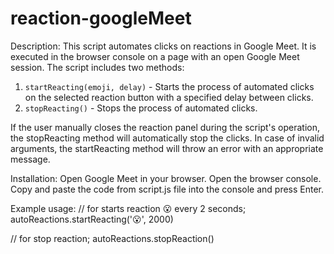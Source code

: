 # reaction-googleMeet
Description:
This script automates clicks on reactions in Google Meet. It is executed in the browser console on a page with an open Google Meet session. The script includes two methods:
1. `startReacting(emoji, delay)` - Starts the process of automated clicks on the selected reaction button with a specified delay between clicks.
2. `stopReacting()` - Stops the process of automated clicks.

If the user manually closes the reaction panel during the script's operation, the stopReacting method will automatically stop the clicks. In case of invalid arguments, the startReacting method will throw an error with an appropriate message.

Installation:
Open Google Meet in your browser.
Open the browser console.
Copy and paste the code from script.js file into the console and press Enter.

Example usage:
// for starts reaction 😮 every 2 seconds;
autoReactions.startReacting('😮', 2000)

// for stop reaction;
autoReactions.stopReaction()
